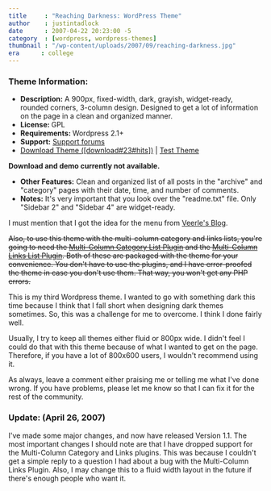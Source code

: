```yaml
---
title     : "Reaching Darkness: WordPress Theme"
author    : justintadlock
date      : 2007-04-22 20:23:00 -5
category  : [wordpress, wordpress-themes]
thumbnail : "/wp-content/uploads/2007/09/reaching-darkness.jpg"
era      : college
---
```


<h3>Theme Information:</h3>

<ul>
<li><strong>Description:</strong> A 900px, fixed-width, dark, grayish, widget-ready, rounded corners, 3-column design.  Designed to get a lot of information on the page in a clean and organized manner.</li>
<li><strong>License: </strong> GPL</li>
<li><strong>Requirements: </strong> Wordpress 2.1+</li>
<li><strong>Support:</strong> <a href="http://justintadlock.com/forums" title="Forums"> Support forums</a></li>
<li><a href="http://justintadlock.com/downloads/reaching-darkness.zip" title="Download Reaching Darkness Wordpress Theme">Download Theme ([download#23#hits])</a> | <a href="http://justintadlock.com/wordpress-themes/index.php?wptheme=Reaching Darkness" rel="external" title="Test The Reaching Darkness Wordpress Theme"> Test Theme</a></li>
</ul>

<strong>Download and demo currently not available.</strong>

<ul>
<li><strong>Other Features:</strong> Clean and organized list of all posts in the "archive" and "category" pages with their date, time, and number of comments.</li>
<li><strong>Notes:</strong> It's very important that you look over the "readme.txt" file.  Only "Sidebar 2" and "Sidebar 4" are widget-ready.</li>
</ul>

I must mention that I got the idea for the menu from <a href="http://veerle.duoh.com" title="Veerle's Blog"> Veerle's Blog</a>.

<del>Also, to use this theme with the multi-column category and links lists, you're going to need the <a href="http://www.dagondesign.com/articles/multi-column-category-list-plugin-for-wordpress" title="Multi-Column Category List Plugin"> Multi-Column Category List Plugin</a> and the <a href="http://www.dagondesign.com/articles/multi-column-link-list-plugin-for-wordpress" title="Multi-Column Links List Plugin"> Multi-Column Links List Plugin</a>.  Both of these are packaged with the theme for your convenience.  You don't have to use the plugins, and I have error-proofed the theme in case you don't use them.  That way, you won't get any PHP errors.</del>

This is my third Wordpress theme.  I wanted to go with something dark this time because I think that I fall short when designing dark themes sometimes.  So, this was a challenge for me to overcome.  I think I done fairly well.

Usually, I try to keep all themes either fluid or 800px wide.  I didn't feel I could do that with this theme because of what I wanted to get on the page.  Therefore, if you have a lot of 800x600 users, I wouldn't recommend using it.

As always, leave a comment either praising me or telling me what I've done wrong.  If you have problems, please let me know so that I can fix it for the rest of the community.

<h3>Update: (April 26, 2007) </h3>

I've made some major changes, and now have released Version 1.1.  The most important changes I should note are that I have dropped support for the Multi-Column Category and Links plugins.  This was because I couldn't get a simple reply to a question I had about a bug with the Multi-Column Links Plugin.  Also, I may change this to a fluid width layout in the future if there's enough people who want it.
